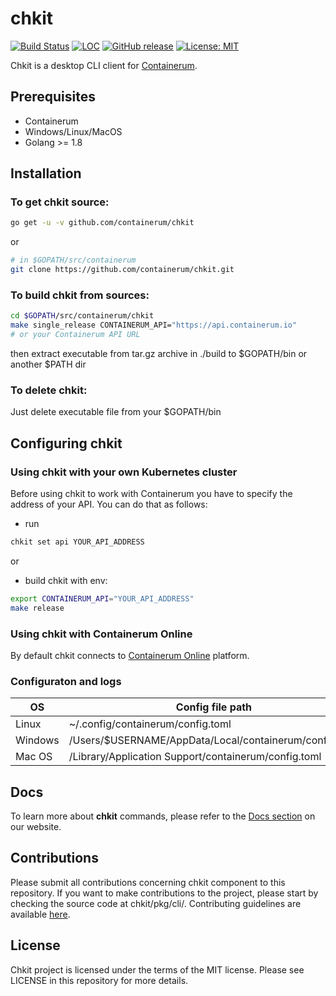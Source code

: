 # chkit
[![Build Status](https://travis-ci.org/containerum/chkit.svg?branch=master)](https://travis-ci.org/containerum/chkit) [![LOC](https://tokei.rs/b1/github/containerum/chkit)](https://github.com/Aaronepower/tokei) [![GitHub release](https://img.shields.io/github/release/containerum/chkit.svg)](https://github.com/containerum/chkit/releases/latest) [![License: MIT](https://img.shields.io/badge/License-MIT-yellow.svg)](https://opensource.org/licenses/MIT)

Chkit is a desktop CLI client for [Containerum](https://github.com/containerum/containerum).

## Prerequisites
* Containerum
* Windows/Linux/MacOS
* Golang >= 1.8

## Installation

### To get chkit source:

```bash
go get -u -v github.com/containerum/chkit

```
or

```bash
# in $GOPATH/src/containerum
git clone https://github.com/containerum/chkit.git
```

### To build chkit from sources:
```bash
cd $GOPATH/src/containerum/chkit
make single_release CONTAINERUM_API="https://api.containerum.io"  
# or your Containerum API URL
```
then extract executable from tar.gz archive in ./build  to $GOPATH/bin or another $PATH dir

### To delete chkit:
Just delete executable file from your $GOPATH/bin

## Configuring chkit

### Using chkit with your own Kubernetes cluster
Before using chkit to work with Containerum you have to specify the address of your API. You can do that as follows:

* run
```bash
chkit set api YOUR_API_ADDRESS
```

or 

* build chkit with env:
```bash
export CONTAINERUM_API="YOUR_API_ADDRESS"
make release
```

### Using chkit with Containerum Online
By default chkit connects to [Containerum Online](https://containerum.com/price/online/) platform. 

### Configuraton and logs
|    OS   | Config file path | Logs path |
| ------- | ---------------- | --------- |
| Linux   | ~/.config/containerum/config.toml | ~/.config/containerum/support |
| Windows | /Users/$USERNAME/AppData/Local/containerum/config.toml | /Users/$USERNAME/AppData/Local/containerum/suppport |
| Mac OS | /Library/Application Support/containerum/config.toml | /Library/Logs/containerum

## Docs
To learn more about **chkit** commands, please refer to the [Docs section](https://docs.containerum.com/docs/about/) on our website.

## Contributions
Please submit all contributions concerning chkit component to this repository. If you want to make contributions to the project, please start by checking the source code at chkit/pkg/cli/. Contributing guidelines are available [here](https://github.com/containerum/containerum/blob/master/CONTRIBUTING.md).

## License
Chkit project is licensed under the terms of the MIT license. Please see LICENSE in this repository for more details. 

